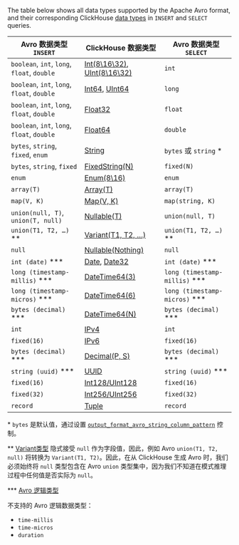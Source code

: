 The table below shows all data types supported by the Apache Avro format, and their corresponding ClickHouse [data types](/sql-reference/data-types/index.md) in `INSERT` and `SELECT` queries.

| Avro 数据类型 `INSERT`                     | ClickHouse 数据类型                                                                                                          | Avro 数据类型 `SELECT`         |
|---------------------------------------------|-------------------------------------------------------------------------------------------------------------------------------|---------------------------------|
| `boolean`, `int`, `long`, `float`, `double` | [Int(8\16\32)](/sql-reference/data-types/int-uint.md), [UInt(8\16\32)](/sql-reference/data-types/int-uint.md) | `int`                           |
| `boolean`, `int`, `long`, `float`, `double` | [Int64](/sql-reference/data-types/int-uint.md), [UInt64](/sql-reference/data-types/int-uint.md)               | `long`                          |
| `boolean`, `int`, `long`, `float`, `double` | [Float32](/sql-reference/data-types/float.md)                                                                         | `float`                         |
| `boolean`, `int`, `long`, `float`, `double` | [Float64](/sql-reference/data-types/float.md)                                                                         | `double`                        |
| `bytes`, `string`, `fixed`, `enum`          | [String](/sql-reference/data-types/string.md)                                                                         | `bytes` 或 `string` \*          |
| `bytes`, `string`, `fixed`                  | [FixedString(N)](/sql-reference/data-types/fixedstring.md)                                                            | `fixed(N)`                      |
| `enum`                                      | [Enum(8\16)](/sql-reference/data-types/enum.md)                                                                       | `enum`                          |
| `array(T)`                                  | [Array(T)](/sql-reference/data-types/array.md)                                                                        | `array(T)`                      |
| `map(V, K)`                                 | [Map(V, K)](/sql-reference/data-types/map.md)                                                                         | `map(string, K)`                |
| `union(null, T)`, `union(T, null)`          | [Nullable(T)](/sql-reference/data-types/date.md)                                                                      | `union(null, T)`                |
| `union(T1, T2, …)` \**                      | [Variant(T1, T2, …)](/sql-reference/data-types/variant.md)                                                            | `union(T1, T2, …)` \**          |
| `null`                                      | [Nullable(Nothing)](/sql-reference/data-types/special-data-types/nothing.md)                                          | `null`                          |
| `int (date)` \**\*                          | [Date](/sql-reference/data-types/date.md), [Date32](/sql-reference/data-types/date32.md)                       | `int (date)` \**\*              |
| `long (timestamp-millis)` \**\*             | [DateTime64(3)](/sql-reference/data-types/datetime.md)                                                                | `long (timestamp-millis)` \**\* |
| `long (timestamp-micros)` \**\*             | [DateTime64(6)](/sql-reference/data-types/datetime.md)                                                                | `long (timestamp-micros)` \**\* |
| `bytes (decimal)`  \**\*                    | [DateTime64(N)](/sql-reference/data-types/datetime.md)                                                                | `bytes (decimal)`  \**\*        |
| `int`                                       | [IPv4](/sql-reference/data-types/ipv4.md)                                                                             | `int`                           |
| `fixed(16)`                                 | [IPv6](/sql-reference/data-types/ipv6.md)                                                                             | `fixed(16)`                     |
| `bytes (decimal)` \**\*                     | [Decimal(P, S)](/sql-reference/data-types/decimal.md)                                                                 | `bytes (decimal)` \**\*         |
| `string (uuid)` \**\*                       | [UUID](/sql-reference/data-types/uuid.md)                                                                             | `string (uuid)` \**\*           |
| `fixed(16)`                                 | [Int128/UInt128](/sql-reference/data-types/int-uint.md)                                                               | `fixed(16)`                     |
| `fixed(32)`                                 | [Int256/UInt256](/sql-reference/data-types/int-uint.md)                                                               | `fixed(32)`                     |
| `record`                                    | [Tuple](/sql-reference/data-types/tuple.md)                                                                           | `record`                        |

\* `bytes` 是默认值，通过设置 [`output_format_avro_string_column_pattern`](/operations/settings/settings-formats.md/#output_format_avro_string_column_pattern) 控制。

\**  [Variant类型](/sql-reference/data-types/variant) 隐式接受 `null` 作为字段值，因此，例如 Avro `union(T1, T2, null)` 将转换为 `Variant(T1, T2)`。因此，在从 ClickHouse 生成 Avro 时，我们必须始终将 `null` 类型包含在 Avro `union` 类型集中，因为我们不知道在模式推理过程中任何值是否实际为 `null`。

\**\* [Avro 逻辑类型](https://avro.apache.org/docs/current/spec.html#Logical+Types)

不支持的 Avro 逻辑数据类型：
- `time-millis`
- `time-micros`
- `duration`
